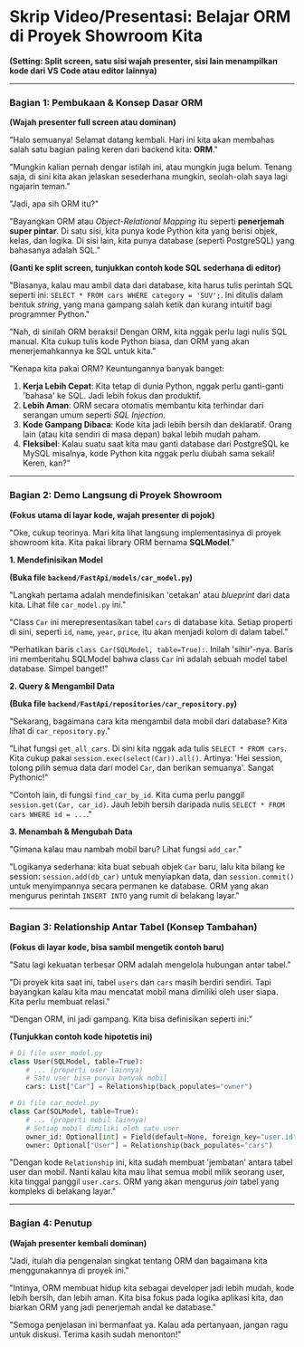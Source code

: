 # Skrip Video/Presentasi: Belajar ORM di Proyek Showroom Kita

**(Setting: Split screen, satu sisi wajah presenter, sisi lain menampilkan kode dari VS Code atau editor lainnya)**

---

### Bagian 1: Pembukaan & Konsep Dasar ORM

**(Wajah presenter full screen atau dominan)**

"Halo semuanya! Selamat datang kembali. Hari ini kita akan membahas salah satu bagian paling keren dari backend kita: **ORM**."

"Mungkin kalian pernah dengar istilah ini, atau mungkin juga belum. Tenang saja, di sini kita akan jelaskan sesederhana mungkin, seolah-olah saya lagi ngajarin teman."

"Jadi, apa sih ORM itu?"

"Bayangkan ORM atau *Object-Relational Mapping* itu seperti **penerjemah super pintar**. Di satu sisi, kita punya kode Python kita yang berisi objek, kelas, dan logika. Di sisi lain, kita punya database (seperti PostgreSQL) yang bahasanya adalah SQL."

**(Ganti ke split screen, tunjukkan contoh kode SQL sederhana di editor)**

"Biasanya, kalau mau ambil data dari database, kita harus tulis perintah SQL seperti ini: `SELECT * FROM cars WHERE category = 'SUV';`. Ini ditulis dalam bentuk *string*, yang mana gampang salah ketik dan kurang intuitif bagi programmer Python."

"Nah, di sinilah ORM beraksi! Dengan ORM, kita nggak perlu lagi nulis SQL manual. Kita cukup tulis kode Python biasa, dan ORM yang akan menerjemahkannya ke SQL untuk kita."

"Kenapa kita pakai ORM? Keuntungannya banyak banget:

1.  **Kerja Lebih Cepat**: Kita tetap di dunia Python, nggak perlu ganti-ganti 'bahasa' ke SQL. Jadi lebih fokus dan produktif.
2.  **Lebih Aman**: ORM secara otomatis membantu kita terhindar dari serangan umum seperti *SQL Injection*.
3.  **Kode Gampang Dibaca**: Kode kita jadi lebih bersih dan deklaratif. Orang lain (atau kita sendiri di masa depan) bakal lebih mudah paham.
4.  **Fleksibel**: Kalau suatu saat kita mau ganti database dari PostgreSQL ke MySQL misalnya, kode Python kita nggak perlu diubah sama sekali! Keren, kan?"

---

### Bagian 2: Demo Langsung di Proyek Showroom

**(Fokus utama di layar kode, wajah presenter di pojok)**

"Oke, cukup teorinya. Mari kita lihat langsung implementasinya di proyek showroom kita. Kita pakai library ORM bernama **SQLModel**."

**1. Mendefinisikan Model**

**(Buka file `backend/FastApi/models/car_model.py`)**

"Langkah pertama adalah mendefinisikan 'cetakan' atau *blueprint* dari data kita. Lihat file `car_model.py` ini."

"Class `Car` ini merepresentasikan tabel `cars` di database kita. Setiap properti di sini, seperti `id`, `name`, `year`, `price`, itu akan menjadi kolom di dalam tabel."

"Perhatikan baris `class Car(SQLModel, table=True):`. Inilah 'sihir'-nya. Baris ini memberitahu SQLModel bahwa class `Car` ini adalah sebuah model tabel database. Simpel banget!"

**2. Query & Mengambil Data**

**(Buka file `backend/FastApi/repositories/car_repository.py`)**

"Sekarang, bagaimana cara kita mengambil data mobil dari database? Kita lihat di `car_repository.py`."

"Lihat fungsi `get_all_cars`. Di sini kita nggak ada tulis `SELECT * FROM cars`. Kita cukup pakai `session.exec(select(Car)).all()`. Artinya: 'Hei session, tolong pilih semua data dari model `Car`, dan berikan semuanya'. Sangat Pythonic!"

"Contoh lain, di fungsi `find_car_by_id`. Kita cuma perlu panggil `session.get(Car, car_id)`. Jauh lebih bersih daripada nulis `SELECT * FROM cars WHERE id = ...`."

**3. Menambah & Mengubah Data**

"Gimana kalau mau nambah mobil baru? Lihat fungsi `add_car`."

"Logikanya sederhana: kita buat sebuah objek `Car` baru, lalu kita bilang ke session: `session.add(db_car)` untuk menyiapkan data, dan `session.commit()` untuk menyimpannya secara permanen ke database. ORM yang akan mengurus perintah `INSERT INTO` yang rumit di belakang layar."

---

### Bagian 3: Relationship Antar Tabel (Konsep Tambahan)

**(Fokus di layar kode, bisa sambil mengetik contoh baru)**

"Satu lagi kekuatan terbesar ORM adalah mengelola hubungan antar tabel."

"Di proyek kita saat ini, tabel `users` dan `cars` masih berdiri sendiri. Tapi bayangkan kalau kita mau mencatat mobil mana dimiliki oleh user siapa. Kita perlu membuat relasi."

"Dengan ORM, ini jadi gampang. Kita bisa definisikan seperti ini:"

**(Tunjukkan contoh kode hipotetis ini)**

```python
# Di file user_model.py
class User(SQLModel, table=True):
    # ... (properti user lainnya)
    # Satu user bisa punya banyak mobil
    cars: List["Car"] = Relationship(back_populates="owner")

# Di file car_model.py
class Car(SQLModel, table=True):
    # ... (properti mobil lainnya)
    # Setiap mobil dimiliki oleh satu user
    owner_id: Optional[int] = Field(default=None, foreign_key="user.id")
    owner: Optional["User"] = Relationship(back_populates="cars")
```

"Dengan kode `Relationship` ini, kita sudah membuat 'jembatan' antara tabel user dan mobil. Nanti kalau kita mau lihat semua mobil milik seorang user, kita tinggal panggil `user.cars`. ORM yang akan mengurus *join* tabel yang kompleks di belakang layar."

---

### Bagian 4: Penutup

**(Wajah presenter kembali dominan)**

"Jadi, itulah dia pengenalan singkat tentang ORM dan bagaimana kita menggunakannya di proyek ini."

"Intinya, ORM membuat hidup kita sebagai developer jadi lebih mudah, kode lebih bersih, dan lebih aman. Kita bisa fokus pada logika aplikasi kita, dan biarkan ORM yang jadi penerjemah andal ke database."

"Semoga penjelasan ini bermanfaat ya. Kalau ada pertanyaan, jangan ragu untuk diskusi. Terima kasih sudah menonton!"

